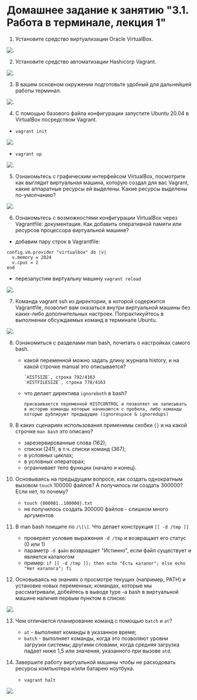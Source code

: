 # Домашнее задание к занятию "3.1. Работа в терминале, лекция 1"

1. Установите средство виртуализации Oracle VirtualBox.

![.](img/img1.jpg)

2. Установите средство автоматизации Hashicorp Vagrant.

![.](img/img2.jpg)

3. В вашем основном окружении подготовьте удобный для дальнейшей работы терминал.

![.](img/img3.jpg)

4. С помощью базового файла конфигурации запустите Ubuntu 20.04 в VirtualBox посредством Vagrant.
- `vagrant init`

![.](img/img4_1.jpg)

- `vagrant up`

![.](img/img4_2.jpg)

5. Ознакомьтесь с графическим интерфейсом VirtualBox, посмотрите как выглядит виртуальная машина, которую создал для вас Vagrant, какие аппаратные ресурсы ей выделены. Какие ресурсы выделены по-умолчанию?

![.](img/img5.jpg)

6. Ознакомьтесь с возможностями конфигурации VirtualBox через Vagrantfile: документация. Как добавить оперативной памяти или ресурсов процессора виртуальной машине?
- добавим пару строк в Vagrantfile:
````
config.vm.provider "virtualbox" do |v|
  v.memory = 2024
  v.cpus = 2
end
````
- перезапустим виртуальну машину `vagrant reload`

![.](img/img6.jpg)

7. Команда vagrant ssh из директории, в которой содержится Vagrantfile, позволит вам оказаться внутри виртуальной машины без каких-либо дополнительных настроек. Попрактикуйтесь в выполнении обсуждаемых команд в терминале Ubuntu.

![.](img/img7.jpg)

8. Ознакомиться с разделами man bash, почитать о настройках самого bash.

   - какой переменной можно задать длину журнала history, и на какой строчке manual это описывается?
   
         `HISTSIZE`, строка 792/4163
         `HISTFILESIZE`, строка 778/4163  
   
   - что делает директива `ignoreboth` в bash?

         присваивается переменной HISTCONTROL и позволяет не записывать в историю команды которые начинаются с пробела, либо команды которые дублируют предыдущие (ignorespace & ignoredups)

9. В каких сценариях использования применимы скобки `{}` и на какой строчке `man bash` это описано?

   - зарезервированные слова (162);
   - списки (241), в т.ч. списки команд (367);
   - в условных циклах;
   - в условных операторах;
   - огранчивает тело функции (начало и конец).

10. Основываясь на предыдущем вопросе, как создать однократным вызовом `touch` 100000 файлов? А получилось ли создать 300000? Если нет, то почему? 

    - `touch {000001..100000}.txt`
    - не получилось создать 300000 файлов - слишком много аргументов

11. В man bash поищите по `/\[\[`. Что делает конструкция `[[ -d /tmp ]]`

    - проверяет условие выражения `-d /tmp` и возвращает его статус (0 или 1)
    - параметр `-d файл` возвращает "Истинно", если файл существует и является каталогом
    - пример: `if [[ -d /tmp ]]; then echo "Есть каталог"; else echo "Нет каталога"; fi`
    
12. Основываясь на знаниях о просмотре текущих (например, PATH) и установке новых переменных; командах, которые мы рассматривали, добейтесь в выводе type -a bash в виртуальной машине наличия первым пунктом в списке:

![.](img/img12.jpg)

13. Чем отличается планирование команд с помощью `batch` и `at`?

    - `at` - выполняет команды в указанное время;
    - `batch` - выполняет команды, когда это позволяют уровни загрузки системы; другими словами, когда средняя загрузка падает ниже 1,5 или значения, указанного при вызове `atd`. 

14. Завершите работу виртуальной машины чтобы не расходовать ресурсы компьютера и/или батарею ноутбука.

    - `vagrant halt`

![.](img/img14.jpg)

